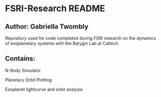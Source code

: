 # FSRI-Research README
## Author: Gabriella Twombly
Repository used for code completed during FSRI research on the dynamics of exoplanetary systems with the Batygin Lab at Caltech.

## Contains:
N-Body Simulator

Planetary Orbit Plotting

Exoplanet lightcurve and orbit analysis
